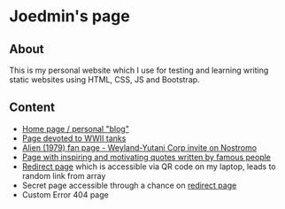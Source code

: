 # Joedmin's page
## About
This is my personal website which I use for testing and learning writing static websites using HTML, CSS, JS and Bootstrap. 

## Content
* [Home page / personal "blog"](https://joedmin580.github.io/)
* [Page devoted to WWII tanks](https://joedmin580.github.io/TanksPage/tanks.html)
* [Alien (1979) fan page - Weyland-Yutani Corp invite on Nostromo](https://joedmin580.github.io/AlienPage/alien.html)
* [Page with inspiring and motivating quotes written by famous people](https://joedmin580.github.io/QuotesPage/quotes.html)
* [Redirect page](https://joedmin580.github.io/redirect/redirect.html) which is accessible via QR code on my laptop, leads to random link from array
* Secret page accessible through a chance on [redirect page](https://joedmin580.github.io/redirect/redirect.html)
* Custom Error 404 page 